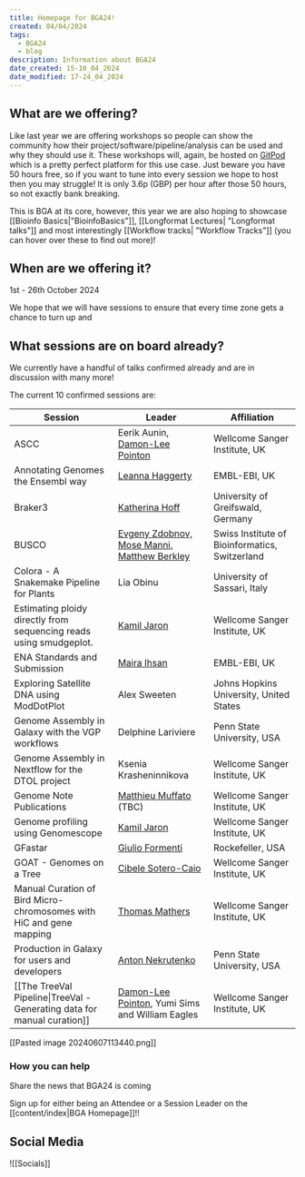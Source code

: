 ```yaml
---
title: Homepage for BGA24!
created: 04/04/2024
tags:
  - BGA24
  - blog
description: Information about BGA24
date_created: 15-10_04_2024
date_modified: 17-24_04_2024
---
```

## What are we offering?

Like last year we are offering workshops so people can show the community how their project/software/pipeline/analysis can be used and why they should use it. These workshops will, again, be hosted on [GitPod](https://gitpod.io/) which is a pretty perfect platform for this use case. Just beware you have 50 hours free, so if you want to tune into every session we hope to host then you may struggle! It is only 3.6p (GBP) per hour after those 50 hours, so not exactly bank breaking. 

This is BGA at its core, however, this year we are also hoping to showcase [[Bioinfo Basics|"BioinfoBasics"]], [[Longformat Lectures| "Longformat talks"]] and most interestingly [[Workflow tracks| "Workflow Tracks"]] (you can hover over these to find out more)!

## When are we offering it?

1st - 26th October 2024

We hope that we will have sessions to ensure that every time zone gets a chance to turn up and 

## What sessions are on board already?
We currently have a handful of talks confirmed already and are in discussion with many more!

The current 10 confirmed sessions are:

| Session                                                                 | Leader                                                                                      | Affiliation                                    |
| ----------------------------------------------------------------------- | ------------------------------------------------------------------------------------------- | ---------------------------------------------- |
| ASCC                                                                    | Eerik Aunin, [Damon-Lee Pointon](https://twitter.com/DLBPointon)                            | Wellcome Sanger Institute, UK                  |
| Annotating Genomes the Ensembl way                                      | [Leanna Haggerty](https://www.ebi.ac.uk/people/person/leanne-haggerty/)                     | EMBL-EBI, UK                                   |
| Braker3                                                                 | [Katherina Hoff](https://math-inf.uni-greifswald.de/institut/ueber-uns/mitarbeitende/hoff/) | University of Greifswald, Germany              |
| BUSCO                                                                   | [Evgeny Zdobnov, Mose Manni, Matthew Berkley](https://busco.ezlab.org/)                     | Swiss Institute of Bioinformatics, Switzerland |
| Colora - A Snakemake Pipeline for Plants                                | Lia Obinu                                                                                   | University of Sassari, Italy                   |
| Estimating ploidy directly from sequencing reads using smudgeplot.      | [Kamil Jaron](https://twitter.com/KamilSJaron)                                              | Wellcome Sanger Institute, UK                  |
| ENA Standards and Submission                                            | [Maira Ihsan](https://www.ebi.ac.uk/people/person/maira-ihsan/)                             | EMBL-EBI, UK                                   |
| Exploring Satellite DNA using ModDotPlot                                | Alex Sweeten                                                                                | Johns Hopkins University, United States        |
| Genome Assembly in Galaxy with the VGP workflows                        | Delphine Lariviere                                                                          | Penn State University, USA                     |
| Genome Assembly in Nextflow for the DTOL project                        | Ksenia Krasheninnikova                                                                      | Wellcome Sanger Institute, UK                  |
| Genome Note Publications                                                | [Matthieu Muffato](https://www.sanger.ac.uk/person/muffato-matthieu/) (TBC)                 | Wellcome Sanger Institute, UK                  |
| Genome profiling using Genomescope                                      | [Kamil Jaron](https://twitter.com/KamilSJaron)                                              | Wellcome Sanger Institute, UK                  |
| GFastar                                                                 | [Giulio Formenti](https://twitter.com/giulio_formenti)                                      | Rockefeller, USA                               |
| GOAT - Genomes on a Tree                                                | [Cibele Sotero-Caio](https://twitter.com/CibeleCaio)                                        | Wellcome Sanger Institute, UK                  |
| Manual Curation of Bird Micro-chromosomes with HiC and gene mapping     | [Thomas Mathers](https://twitter.com/Thomas_Mathers)                                        | Wellcome Sanger Institute, UK                  |
| Production in Galaxy for users and developers                           | [Anton Nekrutenko](https://twitter.com/nekrut?lang=en)                                      | Penn State University, USA                     |
| [[The TreeVal Pipeline\|TreeVal - Generating data for manual curation]] | [Damon-Lee Pointon](https://twitter.com/DLBPointon), Yumi Sims and William Eagles           | Wellcome Sanger Institute, UK                  |
[[Pasted image 20240607113440.png]]
### How you can help
Share the news that BGA24 is coming

Sign up for either being an Attendee or a Session Leader on the [[content/index|BGA Homepage]]!!

## Social Media
![[Socials]]